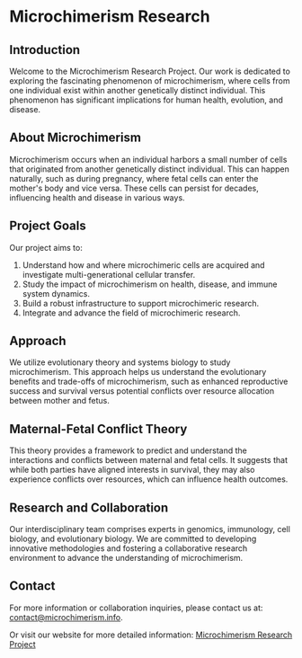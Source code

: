 # Microchimerism Research

## Introduction
Welcome to the Microchimerism Research Project. Our work is dedicated to exploring the fascinating phenomenon of microchimerism, where cells from one individual exist within another genetically distinct individual. This phenomenon has significant implications for human health, evolution, and disease.

## About Microchimerism
Microchimerism occurs when an individual harbors a small number of cells that originated from another genetically distinct individual. This can happen naturally, such as during pregnancy, where fetal cells can enter the mother's body and vice versa. These cells can persist for decades, influencing health and disease in various ways.

## Project Goals
Our project aims to:
1. Understand how and where microchimeric cells are acquired and investigate multi-generational cellular transfer.
2. Study the impact of microchimerism on health, disease, and immune system dynamics.
3. Build a robust infrastructure to support microchimeric research.
4. Integrate and advance the field of microchimeric research.

## Approach
We utilize evolutionary theory and systems biology to study microchimerism. This approach helps us understand the evolutionary benefits and trade-offs of microchimerism, such as enhanced reproductive success and survival versus potential conflicts over resource allocation between mother and fetus.

## Maternal-Fetal Conflict Theory
This theory provides a framework to predict and understand the interactions and conflicts between maternal and fetal cells. It suggests that while both parties have aligned interests in survival, they may also experience conflicts over resources, which can influence health outcomes.

## Research and Collaboration
Our interdisciplinary team comprises experts in genomics, immunology, cell biology, and evolutionary biology. We are committed to developing innovative methodologies and fostering a collaborative research environment to advance the understanding of microchimerism.

## Contact
For more information or collaboration inquiries, please contact us at: [contact@microchimerism.info](mailto:contact@microchimerism.info).

Or visit our website for more detailed information: [Microchimerism Research Project](https://www.microchimerism.info)
